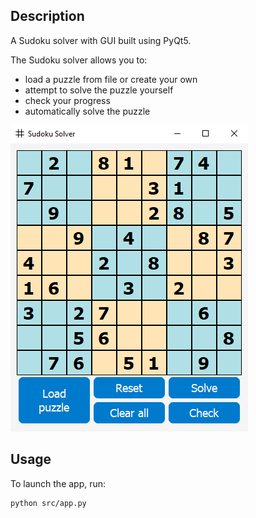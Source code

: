 ## Description

A Sudoku solver with GUI built using PyQt5.

The Sudoku solver allows you to:

- load a puzzle from file or create your own
- attempt to solve the puzzle yourself
- check your progress
- automatically solve the puzzle

![Screenshot of app](img/screenshot.png)

## Usage

To launch the app, run:

```bash
python src/app.py
```
